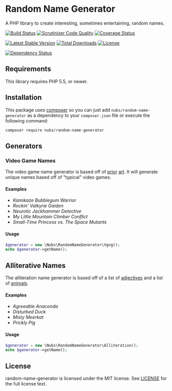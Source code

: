 # Random Name Generator
A PHP library to create interesting, sometimes entertaining, random names.

[![Build Status](http://img.shields.io/travis/nubs/random-name-generator.svg?style=flat)](https://travis-ci.org/nubs/random-name-generator)
[![Scrutinizer Code Quality](http://img.shields.io/scrutinizer/g/nubs/random-name-generator.svg?style=flat)](https://scrutinizer-ci.com/g/nubs/random-name-generator/)
[![Coverage Status](https://coveralls.io/repos/nubs/random-name-generator/badge.svg?branch=master&service=github)](https://coveralls.io/github/nubs/random-name-generator?branch=master)

[![Latest Stable Version](http://img.shields.io/packagist/v/nubs/random-name-generator.svg?style=flat)](https://packagist.org/packages/nubs/random-name-generator)
[![Total Downloads](http://img.shields.io/packagist/dt/nubs/random-name-generator.svg?style=flat)](https://packagist.org/packages/nubs/random-name-generator)
[![License](http://img.shields.io/packagist/l/nubs/random-name-generator.svg?style=flat)](https://packagist.org/packages/nubs/random-name-generator)

[![Dependency Status](https://www.versioneye.com/user/projects/537d561814c15855aa000019/badge.svg?style=flat)](https://www.versioneye.com/user/projects/537d561814c15855aa000019)

## Requirements
This library requires PHP 5.5, or newer.

## Installation
This package uses [composer](https://getcomposer.org) so you can just add
`nubs/random-name-generator` as a dependency to your `composer.json` file or
execute the following command:

```bash
composer require nubs/random-name-generator
```

## Generators

### Video Game Names
The video game name generator is based off of [prior](http://videogamena.me/) [art](https://github.com/nullpuppy/vgng).  It will generate unique names based off of "typical" video games.

#### Examples
* *Kamikaze Bubblegum Warrior*
* *Rockin' Valkyrie Gaiden*
* *Neurotic Jackhammer Detective*
* *My Little Mountain Climber Conflict*
* *Small-Time Princess vs. The Space Mutants*

#### Usage
```php
$generator = new \Nubs\RandomNameGenerator\Vgng();
echo $generator->getName();
```

## Alliterative Names
The alliteration name generator is based off of a list of [adjectives](http://grammar.yourdictionary.com/parts-of-speech/adjectives/list-of-adjective-words.html) and a list of [animals](https://animalcorner.co.uk/animals/).

#### Examples
* *Agreeable Anaconda*
* *Disturbed Duck*
* *Misty Meerkat*
* *Prickly Pig*

#### Usage
```php
$generator = new \Nubs\RandomNameGenerator\Alliteration();
echo $generator->getName();
```

## License
random-name-generator is licensed under the MIT license.  See
[LICENSE](LICENSE) for the full license text.
